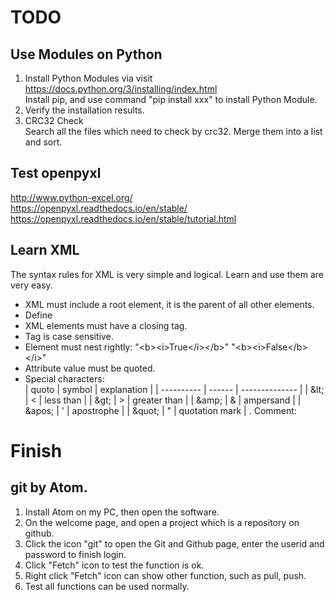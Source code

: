 # TODO
## Use Modules on Python
1. Install Python Modules via visit https://docs.python.org/3/installing/index.html <br>
Install pip, and use command "pip install xxx" to install Python Module.
2. Verify the installation results.
3. CRC32 Check<br>
Search all the files which need to check by crc32. Merge them into a list and sort.

## Test openpyxl
http://www.python-excel.org/ <br>
https://openpyxl.readthedocs.io/en/stable/ <br>
https://openpyxl.readthedocs.io/en/stable/tutorial.html

## Learn XML
The syntax rules for XML is very simple and logical. Learn and use them are very easy.<br>
* XML must include a root element, it is the parent of all other elements.
* Define <?xml version="1.0" encoding="utf-8"?>
* XML elements must have a closing tag.
* Tag is case sensitive.
* Element must nest rightly: "&lt;b>&lt;i>True&lt;/i>&lt;/b>" "&lt;b>&lt;i>False&lt;/b>&lt;/i>"
* Attribute value must be quoted.
* Special characters:<br>
| quoto      | symbol | explanation    |
| ---------- | ------ | -------------- |
| &amp;lt;   | &lt;   | less than      |
| &amp;gt;   | &gt;   | greater than   |
| &amp;amp;  | &amp;  | ampersand      |
| &amp;apos; | '      | apostrophe     |
| &amp;quot; | "      | quotation mark |
. Comment: <!-- This is a comment -->



# Finish
## git by Atom.
1. Install Atom on my PC, then open the software.
2. On the welcome page, and open a project which is a repository on github.
3. Click the icon "git" to open the Git and Github page, enter the userid and password to finish login.
4. Click "Fetch" icon to test the function is ok.
5. Right click "Fetch" icon can show other function, such as pull, push.
6. Test all functions can be used normally.
